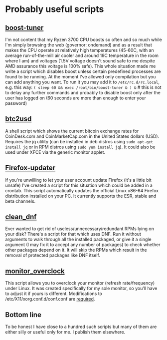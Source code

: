 # Probably useful scripts

## [boost-tuner](https://raw.githubusercontent.com/birdie-github/useful-scripts/master/boost-tuner)
I'm not content that my Ryzen 3700 CPU boosts so often and so much while I'm simply browsing the web (governor: ondemand) and as a result that makes the CPU operate at relatively high temperatures (45-60C, with an average run-of-the-mill air cooler and around 19C temperature in the room where I am) and voltages (1.5V voltage doesn't sound safe to me despite AMD assurance this voltage is 100% safe). This whole situation made me write a script which disables boost unless certain predefined processes are found to be running. At the moment I've allowed only compilation but you can add anything you want. To run it you may add it to `/etc/rc.d/rc.local`, e.g. this way:
`( sleep 60 && exec /root/bin/boost-tuner & ) &` # this is not to delay any further commands and probably to disable boost only after the user has logged on (60 seconds are more than enough to enter your password)

## [btc2usd](https://raw.githubusercontent.com/birdie-github/useful-scripts/master/btc2usd)
A shell script which shows the current bitcoin exchange rates for CoinDesk.com and CoinMarketCap.com in the United States dollars (USD). Requires the jq utility (can be installed in deb distros using `sudo apt-get install jq` or in RPM distros using `sudo yum install jq`). It could also be used under XFCE via the generic monitor applet.

## [Firefox-updater](https://raw.githubusercontent.com/birdie-github/useful-scripts/master/Firefox-updater)
If you're unwilling to let your user account update Firefox (it's a little bit unsafe) I've created a script for this situation which could be added in a crontab. This script automatically updates the official Linux x86-64 Firefox distribution installed on your PC. It currently supports the ESR, stable and beta channels.

## [clean_dnf](https://raw.githubusercontent.com/birdie-github/useful-scripts/master/clean_dnf)
Ever wanted to get rid of useless/unnecessary/redundant RPMs lying on your disk? There's a script for that which uses DNF. Run it without arguments to walk through all the installed packaged, or give it a single argument (I may fix it to accept any number of packages) to check whether other packages depend on it. It will skip the RPMs which result in the removal of protected packages like DNF itself.

## [monitor_overclock](https://raw.githubusercontent.com/birdie-github/useful-scripts/master/monitor_overclock)
This script allows you to overclock your monitor (refresh rate/frequency) under Linux. It was created specifically for my sole monitor, so you'll have to adjust it if yours is different. Modifications to /etc/X11/xorg.conf.d/conf.conf are [required](https://devtalk.nvidia.com/default/topic/1054885/linux/monitor-refresh-frequency-overclocking-in-linux-is-not-available/).

## Bottom line

To be honest I have close to a hundred such scripts but many of them are either silly or useful only for me. I publish them elsewhere.
